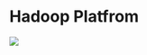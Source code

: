# Hadoop Platfrom

![](https://www.memsql.com/blog/wp-content/uploads/2019/01/Hadoop-for-data-lake.jpg)
